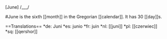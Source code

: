 [June] /___/

#June is the sixth [[month]] in the Gregorian [[calendar]]. It has 30 [[day]]s.

==Translations==
*de: Juni
*es: junio
*fr: juin
*nl: [[juni]]
*pl: [[czerwiec]]
*sq: [[qershor]]